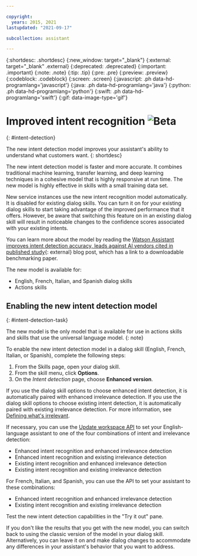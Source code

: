 ```yaml
---

copyright:
  years: 2015, 2021
lastupdated: "2021-09-17"

subcollection: assistant

---
```


{:shortdesc: .shortdesc}
{:new_window: target="_blank"}
{:external: target="_blank" .external}
{:deprecated: .deprecated}
{:important: .important}
{:note: .note}
{:tip: .tip}
{:pre: .pre}
{:preview: .preview}
{:codeblock: .codeblock}
{:screen: .screen}
{:javascript: .ph data-hd-programlang='javascript'}
{:java: .ph data-hd-programlang='java'}
{:python: .ph data-hd-programlang='python'}
{:swift: .ph data-hd-programlang='swift'}
{:gif: data-image-type='gif'}

# Improved intent recognition ![Beta](images/beta.png)
{: #intent-detection}

The new intent detection model improves your assistant's ability to understand what customers want.
{: shortdesc}

The new intent detection model is faster and more accurate. It combines traditional machine learning, transfer learning, and deep learning techniques in a cohesive model that is highly responsive at run time. The new model is highly effective in skills with a small training data set.

New service instances use the new intent recognition model automatically. It is disabled for existing dialog skills. You can turn it on for your existing dialog skills to start taking advantage of the improved performance that it offers. However, be aware that switching this feature on in an existing dialog skill will result in noticeable changes to the confidence scores associated with your existing intents.

You can learn more about the model by reading the [Watson Assistant improves intent detection accuracy, leads against AI vendors cited in published study](https://www.ibm.com/blogs/watson/2020/12/watson-assistant-improves-intent-detection-accuracy-leads-against-ai-vendors-cited-in-published-study/){: external} blog post, which has a link to a downloadable benchmarking paper.

The new model is available for:
-  English, French, Italian, and Spanish dialog skills
-  Actions skills

## Enabling the new intent detection model
{: #intent-detection-task}

The new model is the only model that is available for use in actions skills and skills that use the universal language model.
{: note}

To enable the new intent detection model in a dialog skill (English, French, Italian, or Spanish), complete the following steps:

1.  From the Skills page, open your dialog skill.
1.  From the skill menu, click **Options**.
1.  On the *Intent detection* page, choose **Enhanced version**.

If you use the dialog skill options to choose enhanced intent detection, it is automatically paired with enhanced irrelevance detection. If you use the dialog skill options to choose existing intent detection, it is automatically paired with existing irrelevance detection. For more information, see [Defining what's irrelevant](/docs/assistant?topic=assistant-irrelevance-detection).
    
If necessary, you can use the [Update workspace API](/apidocs/assistant/assistant-v1?curl=#updateworkspace) to set your English-language assistant to one of the four combinations of intent and irrelevance detection:

- Enhanced intent recognition and enhanced irrelevance detection
- Enhanced intent recognition and existing irrelevance detection
- Existing intent recognition and enhanced irrelevance detection
- Existing intent recognition and existing irrelevance detection

For French, Italian, and Spanish, you can use the API to set your assistant to these combinations:
  - Enhanced intent recognition and enhanced irrelevance detection
  - Existing intent recognition and existing irrelevance detection

Test the new intent detection capabilities in the "Try it out" pane. 

If you don't like the results that you get with the new model, you can switch back to using the classic version of the model in your dialog skill. Alternatively, you can leave it on and make dialog changes to accommodate any differences in your assistant's behavior that you want to address.
